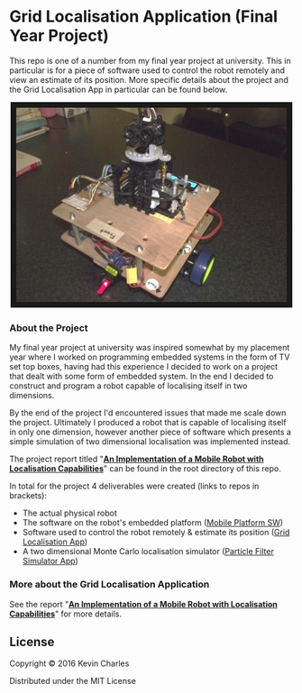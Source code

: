 # Grid Localisation Application (Final Year Project)
This repo is one of a number from my final year project at university. This in particular is for a piece of software used to control the robot remotely and view an estimate of its position. More specific details about the project and the Grid Localisation App in particular can be found below.

<p align="center">
<img src="https://github.com/kevinchar93/University_Project_Grid_Loclisation_App/blob/master/robot1.PNG" 
alt="The Complete Robot" width="480" height="345" border="10" />
</p>

### About the Project
My final year project at university was inspired somewhat by my placement year where I worked on programming embedded systems in the form of TV set top boxes, having had this experience I decided to work on a project that dealt with some form of embedded system. In the end I decided to construct and program a robot capable of localising itself in two dimensions.

By the end of the project I'd encountered issues that made me scale down the project. Ultimately I produced a robot that is capable of localising itself in only one dimension, however another piece of software which presents a simple simulation of two dimensional localisation was implemented instead.

The project report titled "[**An Implementation of a Mobile Robot with Localisation Capabilities**](https://github.com/kevinchar93/University_Project_Mobile_Platform_SW/blob/master/An%20Implementation%20of%20a%20Mobile%20Robot%20with%20Localisation%20Capabilities.pdf)" can be found in the root directory of this repo.

In total for the project 4 deliverables were created (links to repos in brackets):
* The actual physical robot
* The software on the robot's embedded platform ([Mobile Platform SW](https://github.com/kevinchar93/University_Project_Mobile_Platform_SW))
* Software used to control the robot remotely & estimate its position ([Grid Localisation App](https://github.com/kevinchar93/University_Project_Grid_Loclisation_App))
* A two dimensional Monte Carlo localisation simulator  ([Particle Filter Simulator App](https://github.com/kevinchar93/University_Project_Particle_Filter_Simulator_App))

### More about the Grid Localisation Application

See the report "[**An Implementation of a Mobile Robot with Localisation Capabilities**](https://github.com/kevinchar93/University_Project_Mobile_Platform_SW/blob/master/An%20Implementation%20of%20a%20Mobile%20Robot%20with%20Localisation%20Capabilities.pdf)" for more details.

## License

Copyright © 2016 Kevin Charles

Distributed under the MIT License
